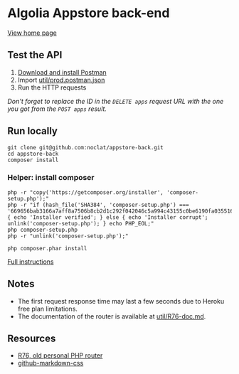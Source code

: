 # Algolia Appstore back-end

[View home page](https://appstore-noclat.herokuapp.com/)

## Test the API

1. [Download and install Postman](https://www.getpostman.com/)
2. Import [util/prod.postman.json](util/prod.postman.json)
3. Run the HTTP requests

*Don't forget to replace the ID in the `DELETE apps` request URL with the one you got from the `POST apps` result.*

## Run locally

```
git clone git@github.com:noclat/appstore-back.git
cd appstore-back
composer install
```

### Helper: install composer

```
php -r "copy('https://getcomposer.org/installer', 'composer-setup.php');"
php -r "if (hash_file('SHA384', 'composer-setup.php') === '669656bab3166a7aff8a7506b8cb2d1c292f042046c5a994c43155c0be6190fa0355160742ab2e1c88d40d5be660b410') { echo 'Installer verified'; } else { echo 'Installer corrupt'; unlink('composer-setup.php'); } echo PHP_EOL;"
php composer-setup.php
php -r "unlink('composer-setup.php');"

php composer.phar install
```

[Full instructions](https://getcomposer.org/doc/00-intro.md)

## Notes

- The first request response time may last a few seconds due to Heroku free plan limitations.
- The documentation of the router is available at [util/R76-doc.md](util/R76-doc.md).

## Resources

- [R76, old personal PHP router](https://github.com/noclat/R76)
- [github-markdown-css](https://github.com/sindresorhus/github-markdown-css)

